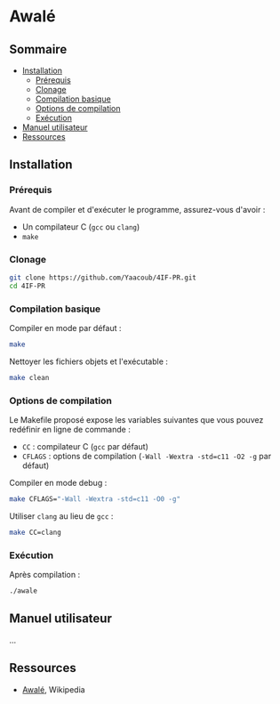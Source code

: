 # Awalé

## Sommaire

- [Installation](#installation)
	- [Prérequis](#prérequis)
	- [Clonage](#clonage)
	- [Compilation basique](#compilation-basique)
	- [Options de compilation](#options-de-compilation)
	- [Exécution](#exécution)
- [Manuel utilisateur](#manuel-utilisateur)
- [Ressources](#ressources)

## Installation

### Prérequis

Avant de compiler et d'exécuter le programme, assurez-vous d'avoir :

- Un compilateur C (`gcc` ou `clang`)
- `make`

### Clonage

```sh
git clone https://github.com/Yaacoub/4IF-PR.git
cd 4IF-PR
```

### Compilation basique

Compiler en mode par défaut :
```sh
make
```

Nettoyer les fichiers objets et l'exécutable :
```sh
make clean
```

### Options de compilation

Le Makefile proposé expose les variables suivantes que vous pouvez redéfinir en ligne de commande :
 - `CC` : compilateur C (`gcc` par défaut)
 - `CFLAGS` : options de compilation (`-Wall -Wextra -std=c11 -O2 -g` par défaut)

Compiler en mode debug :

```sh
make CFLAGS="-Wall -Wextra -std=c11 -O0 -g"
```

Utiliser `clang` au lieu de `gcc` :

```sh
make CC=clang
```

### Exécution

Après compilation :

```sh
./awale
```

## Manuel utilisateur

...

## Ressources

- [Awalé](https://fr.wikipedia.org/wiki/Awalé), Wikipedia

